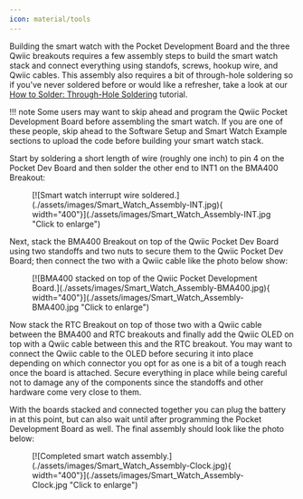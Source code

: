 ```yaml
---
icon: material/tools
---
```


Building the smart watch with the Pocket Development Board and the three Qwiic breakouts requires a few assembly steps to build the smart watch stack and connect everything using standofs, screws, hookup wire, and Qwiic cables. This assembly also requires a bit of through-hole soldering so if you've never soldered before or would like a refresher, take a look at our [How to Solder: Through-Hole Soldering](https://learn.sparkfun.com/tutorials/how-to-solder-through-hole-soldering) tutorial.

!!! note
    Some users may want to skip ahead and program the Qwiic Pocket Development Board before assembling the smart watch. If you are one of these people, skip ahead to the Software Setup and Smart Watch Example sections to upload the code before building your smart watch stack.

Start by soldering a short length of wire (roughly one inch) to pin 4 on the Pocket Dev Board and then solder the other end to INT1 on the BMA400 Breakout:

<figure markdown>
[![Smart watch interrupt wire soldered.](./assets/images/Smart_Watch_Assembly-INT.jpg){ width="400"}](./assets/images/Smart_Watch_Assembly-INT.jpg "Click to enlarge")
</figure>

Next, stack the BMA400 Breakout on top of the Qwiic Pocket Dev Board using two standoffs and two nuts to secure them to the Qwiic Pocket Dev Board; then connect the two with a Qwiic cable like the photo below show: 

<figure markdown>
[![BMA400 stacked on top of the Qwiic Pocket Development Board.](./assets/images/Smart_Watch_Assembly-BMA400.jpg){ width="400"}](./assets/images/Smart_Watch_Assembly-BMA400.jpg "Click to enlarge")
</figure>

Now stack the RTC Breakout on top of those two with a Qwiic cable between the BMA400 and RTC breakouts and finally add the Qwiic OLED on top with a Qwiic cable between this and the RTC breakout. You may want to connect the Qwiic cable to the OLED before securing it into place depending on which connector you opt for as one is a bit of a tough reach once the board is attached. Secure everything in place while being careful not to damage any of the components since the standoffs and other hardware come very close to them. 

With the boards stacked and connected together you can plug the battery in at this point, but can also wait until after programming the Pocket Development Board as well. The final assembly should look like the photo below:

<figure markdown>
[![Completed smart watch assembly.](./assets/images/Smart_Watch_Assembly-Clock.jpg){ width="400"}](./assets/images/Smart_Watch_Assembly-Clock.jpg "Click to enlarge")
</figure>